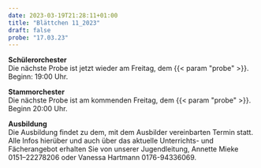 ```yaml
---
date: 2023-03-19T21:28:11+01:00
title: "Blättchen 11_2023"
draft: false
probe: "17.03.23"
---
```


**Schülerorchester**  
Die nächste Probe ist jetzt wieder am Freitag, dem {{< param "probe" >}}.  
Beginn: 19:00 Uhr.  

**Stammorchester**    
Die nächste Probe ist am kommenden Freitag, dem {{< param "probe" >}}.  
Beginn 20:00 Uhr.  

**Ausbildung**  
Die Ausbildung findet zu dem, mit dem Ausbilder vereinbarten Termin statt.
Alle Infos hierüber und auch über das aktuelle Unterrichts- und Fächerangebot erhalten Sie von unserer Jugendleitung,
Annette Mieke 0151–22278206 oder Vanessa Hartmann 0176-94336069.